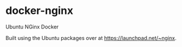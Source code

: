 docker-nginx
============

Ubuntu NGinx Docker

Built using the Ubuntu packages over at https://launchpad.net/~nginx.
